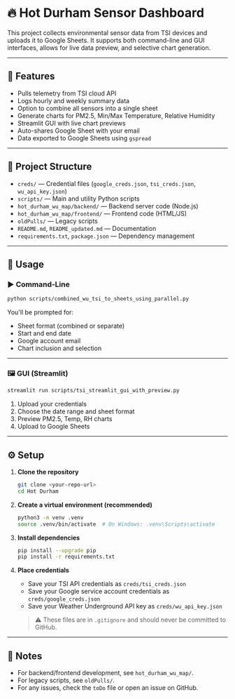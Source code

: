 # 🔥 Hot Durham Sensor Dashboard

This project collects environmental sensor data from TSI devices and uploads it to Google Sheets. It supports both command-line and GUI interfaces, allows for live data preview, and selective chart generation.

---

## 🚀 Features

- Pulls telemetry from TSI cloud API
- Logs hourly and weekly summary data
- Option to combine all sensors into a single sheet
- Generate charts for PM2.5, Min/Max Temperature, Relative Humidity
- Streamlit GUI with live chart previews
- Auto-shares Google Sheet with your email
- Data exported to Google Sheets using `gspread`

---

## 📁 Project Structure

- `creds/` — Credential files (`google_creds.json`, `tsi_creds.json`, `wu_api_key.json`)
- `scripts/` — Main and utility Python scripts
- `hot_durham_wu_map/backend/` — Backend server code (Node.js)
- `hot_durham_wu_map/frontend/` — Frontend code (HTML/JS)
- `oldPulls/` — Legacy scripts
- `README.md`, `README_updated.md` — Documentation
- `requirements.txt`, `package.json` — Dependency management

---

## 🧪 Usage

### ▶️ Command-Line

```bash
python scripts/combined_wu_tsi_to_sheets_using_parallel.py
```
You'll be prompted for:
- Sheet format (combined or separate)
- Start and end date
- Google account email
- Chart inclusion and selection

---

### 🖼️ GUI (Streamlit)

```bash
streamlit run scripts/tsi_streamlit_gui_with_preview.py
```
1. Upload your credentials
2. Choose the date range and sheet format
3. Preview PM2.5, Temp, RH charts
4. Upload to Google Sheets

---

## ⚙️ Setup

1. **Clone the repository**
   ```bash
   git clone <your-repo-url>
   cd Hot Durham
   ```

2. **Create a virtual environment (recommended)**
   ```bash
   python3 -m venv .venv
   source .venv/bin/activate  # On Windows: .venv\Scripts\activate
   ```

3. **Install dependencies**
   ```bash
   pip install --upgrade pip
   pip install -r requirements.txt
   ```

4. **Place credentials**
   - Save your TSI API credentials as `creds/tsi_creds.json`
   - Save your Google service account credentials as `creds/google_creds.json`
   - Save your Weather Underground API key as `creds/wu_api_key.json`

   > ⚠️ These files are in `.gitignore` and should never be committed to GitHub.

---

## 📝 Notes

- For backend/frontend development, see `hot_durham_wu_map/`.
- For legacy scripts, see `oldPulls/`.
- For any issues, check the `toDo` file or open an issue on GitHub.
